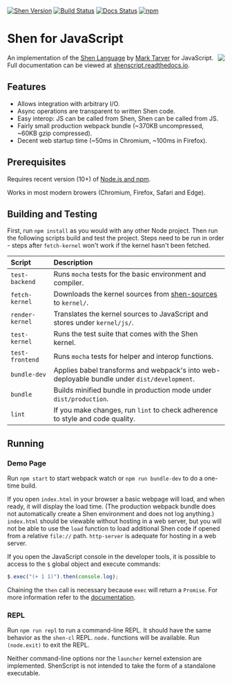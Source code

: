[![Shen Version](https://img.shields.io/badge/shen-22.2-blue.svg)](https://github.com/Shen-Language)
[![Build Status](https://travis-ci.org/rkoeninger/ShenScript.svg?branch=master)](https://travis-ci.org/rkoeninger/ShenScript)
[![Docs Status](https://readthedocs.org/projects/shenscript/badge/?version=latest)](https://shenscript.readthedocs.io/en/latest/?badge=latest)
[![npm](https://img.shields.io/npm/v/shen-script.svg)](https://www.npmjs.com/package/shen-script)

# Shen for JavaScript

<img src="https://raw.githubusercontent.com/rkoeninger/ShenScript/master/assets/logo.png" align="right">

An implementation of the [Shen Language](http://www.shenlanguage.org) by [Mark Tarver](http://marktarver.com/) for JavaScript. Full documentation can be viewed at [shenscript.readthedocs.io](https://shenscript.readthedocs.io/en/latest/).

## Features

  * Allows integration with arbitrary I/O.
  * Async operations are transparent to written Shen code.
  * Easy interop: JS can be called from Shen, Shen can be called from JS.
  * Fairly small production webpack bundle (\~370KB uncompressed, \~60KB gzip compressed).
  * Decent web startup time (\~50ms in Chromium, \~100ms in Firefox).

## Prerequisites

Requires recent version (10+) of [Node.js and npm](https://nodejs.org/en/download/).

Works in most modern browers (Chromium, Firefox, Safari and Edge).

## Building and Testing

First, run `npm install` as you would with any other Node project. Then run the following scripts build and test the project. Steps need to be run in order - steps after `fetch-kernel` won't work if the kernel hasn't been fetched.

| Script          | Description                                                                                                       |
|:----------------|:------------------------------------------------------------------------------------------------------------------|
| `test-backend`  | Runs `mocha` tests for the basic environment and compiler.                                                        |
| `fetch-kernel`  | Downloads the kernel sources from [shen-sources](https://github.com/Shen-Language/shen-sources.git) to `kernel/`. |
| `render-kernel` | Translates the kernel sources to JavaScript and stores under `kernel/js/`.                                        |
| `test-kernel`   | Runs the test suite that comes with the Shen kernel.                                                              |
| `test-frontend` | Runs `mocha` tests for helper and interop functions.                                                              |
| `bundle-dev`    | Applies babel transforms and webpack's into web-deployable bundle under `dist/development`.                       |
| `bundle`        | Builds minified bundle in production mode under `dist/production`.                                                |
| `lint`          | If you make changes, run `lint` to check adherence to style and code quality.                                     |

## Running

### Demo Page

Run `npm start` to start webpack watch or `npm run bundle-dev` to do a one-time build.

If you open `index.html` in your browser a basic webpage will load, and when ready, it will display the load time. (The production webpack bundle does not automatically create a Shen environment and does not log anything.) `index.html` should be viewable without hosting in a web server, but you will not be able to use the `load` function to load additional Shen code if opened from a relative `file://` path. `http-server` is adequate for hosting in a web server.

If you open the JavaScript console in the developer tools, it is possible to access to the `$` global object and execute commands:

```javascript
$.exec("(+ 1 1)").then(console.log);
```

Chaining the `then` call is necessary because `exec` will return a `Promise`. For more information refer to the [documentation](https://shenscript.readthedocs.io/en/latest/interop.html).

### REPL

Run `npm run repl` to run a command-line REPL. It should have the same behavior as the `shen-cl` REPL. `node.` functions will be available. Run `(node.exit)` to exit the REPL.

Neither command-line options nor the `launcher` kernel extension are implemented. ShenScript is not intended to take the form of a standalone executable.
